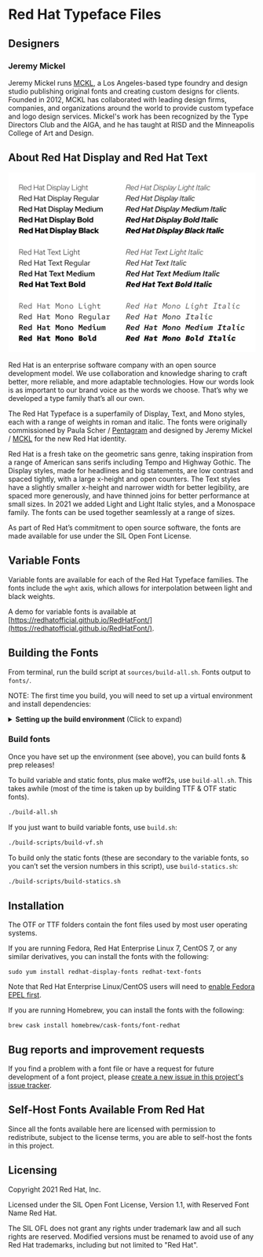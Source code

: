 # Red Hat Typeface Files

## Designers

### Jeremy Mickel

Jeremy Mickel runs [MCKL](https://www.mckltype.com), a Los Angeles-based type foundry and design studio publishing original fonts and creating custom designs for clients. Founded in 2012, MCKL has collaborated with leading design firms, companies, and organizations around the world to provide custom typeface and logo design services. Mickel's work has been recognized by the Type Directors Club and the AIGA, and he has taught at RISD and the Minneapolis College of Art and Design.

## About Red Hat Display and Red Hat Text

![Type specimen](type-specimen@2x.png)

Red Hat is an enterprise software company with an open source development model. We use collaboration and knowledge sharing to craft better, more reliable, and more adaptable technologies. How our words look is as important to our brand voice as the words we choose. That’s why we developed a type family that’s all our own.

The Red Hat Typeface is a superfamily of Display, Text, and Mono styles, each with a range of weights in roman and italic. The fonts were originally commissioned by Paula Scher / [Pentagram](https://www.pentagram.com/) and designed by Jeremy Mickel / [MCKL](https://www.mckltype.com) for the new Red Hat identity.

Red Hat is a fresh take on the geometric sans genre, taking inspiration from a range of American sans serifs including Tempo and Highway Gothic. The Display styles, made for headlines and big statements, are low contrast and spaced tightly, with a large x-height and open counters. The Text styles have a slightly smaller x-height and narrower width for better legibility, are spaced more generously, and have thinned joins for better performance at small sizes. In 2021 we added Light and Light Italic styles, and a Monospace family. The fonts can be used together seamlessly at a range of sizes.

As part of Red Hat’s commitment to open source software, the fonts are made available for use under the SIL Open Font License.

## Variable Fonts

Variable fonts are available for each of the Red Hat Typeface families. The fonts include the `wght` axis, which allows for interpolation between light and black weights.

A demo for variable fonts is available at [https://redhatofficial.github.io/RedHatFont/](https://redhatofficial.github.io/RedHatFont/).

## Building the Fonts

From terminal, run the build script at `sources/build-all.sh`. Fonts output to `fonts/`.

NOTE: The first time you build, you will need to set up a virtual environment and install dependencies:

<details>
<summary><b><!-------->Setting up the build environment<!--------></b> (Click to expand)</summary>

### Set up the environment

**The basics**

You will need to open a terminal to run the following commands.

Clone the repo & navigate into it:

```
git clone https://github.com/RedHatOfficial/RedHatFont.git
cd RedHatFont
```

Check that you have Python 3:

```
which python3
```

It should return a path ending with `python3`, such as `/Library/Frameworks/Python.framework/Versions/3.7/bin/python3`. If it returns an error like `python3 not found`, you will need to [download Python 3](https://www.python.org/downloads/).

**Setting up a virtual environment**

To build, set up the virtual environment:

```bash
cd ~
python3 -m venv venv
```

Then activate it:

```bash
source venv/bin/activate
```

Now, install requirements:

```bash
cd RedHatFont
pip install -U -r requirements.txt
```

Give the build scripts permission to run/execute (you can copy & paste, then run both lines in the terminal at once):

```bash
chmod +x build-scripts/*.sh
```

**Making woff2 files**

Finally, you will also need to separately install [google/woff2](https://github.com/google/woff2) to enable the `woff2_compress` and `woff2_decompress` commands. Open a new terminal session, window, or tab to do this step.

```bash
# open a new terminal session first, then run
git clone --recursive https://github.com/google/woff2.git
cd woff2
make clean all
```

To make sure woff2_compress is installed properly, enter the following inyour terminal window:

```
woff2_compress
```

If terminal cannot find the command, you may need to ensure binaries are in $PATH, [a description of which you can find here.](https://github.com/google/woff2/issues/131)

Once woff2_compress is working in your terminal, you can now run the build!

</details>

### Build fonts

Once you have set up the environment (see above), you can build fonts & prep releases!

To build variable and static fonts, plus make woff2s, use `build-all.sh`. This takes awhile (most of the time is taken up by building TTF & OTF static fonts).

```bash
./build-all.sh
```

If you just want to build variable fonts, use `build.sh`:

```bash
./build-scripts/build-vf.sh
```

To build only the static fonts (these are secondary to the variable fonts, so you can’t set the version numbers in this script), use `build-statics.sh`:

```bash
./build-scripts/build-statics.sh
```

## Installation

The OTF or TTF folders contain the font files used by most user operating systems.

If you are running Fedora, Red Hat Enterprise Linux 7, CentOS 7, or any similar derivatives, you can install the fonts with the following:
```
sudo yum install redhat-display-fonts redhat-text-fonts
```
Note that Red Hat Enterprise Linux/CentOS users will need to [enable Fedora EPEL first](https://fedoraproject.org/wiki/EPEL).


If you are running Homebrew, you can install the fonts with the following:

```text
brew cask install homebrew/cask-fonts/font-redhat
```

## Bug reports and improvement requests

If you find a problem with a font file or have a request for future development of a font project, please [create a new issue in this project's issue tracker](https://github.com/RedHatOfficial/RedHatFont/issues).

## Self-Host Fonts Available From Red Hat

Since all the fonts available here are licensed with permission to redistribute, subject to the license terms, you are able to self-host the fonts in this project.

## Licensing

Copyright 2021 Red Hat, Inc.

Licensed under the SIL Open Font License, Version 1.1, with Reserved Font Name Red Hat.

The SIL OFL does not grant any rights under trademark law and all such rights are reserved. Modified versions must be renamed to avoid use of any Red Hat trademarks, including but not limited to "Red Hat".
